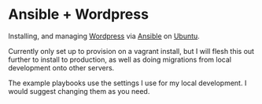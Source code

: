 Ansible + Wordpress
==============================

Installing, and managing [Wordpress](http://wordpress.com/) via [Ansible](ansible.cc) on [Ubuntu](http://www.ubuntu.com/server).

Currently only set up to provision on a vagrant install, but I will flesh this out further to install to production, as well as doing migrations from
local development onto other servers.

The example playbooks use the settings I use for my local development. I would suggest changing them as you need.